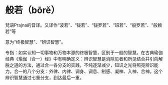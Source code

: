 # 般若（bōrě）

梵语Prajna的音译。又译作“波若”、“钹若”、“钹罗若”、“班若”、“般罗若”、“般赖若”等

意为“终极智慧”、“辨识智慧”。

专指：如实认知一切事物和万物本源的终极智慧，区别于一般的智慧。在古典瑜伽经典《瑜伽（合一）经》中有明确定义：辨识智慧是消除见者和所见结合并引向解脱之道的方法，通过合一各分支的实践，不纯逐渐减少，知识之光将照亮辨识能力。合一的八个分支：外律、内律、调身、调息、制感、凝神、入神、合神。这个辨识智慧通过七重分支，到达最后一重。